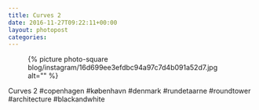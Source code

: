 ```yaml
---
title: Curves 2
date: 2016-11-27T09:22:11+00:00
layout: photopost
categories:
---
```


<figure class="photo photo--square">
  {% picture photo-square blog/instagram/16d699ee3efdbc94a97c7d4b091a52d7.jpg alt="" %}
</figure>

Curves 2
#copenhagen #københavn #denmark #rundetaarne #roundtower #architecture #blackandwhite
